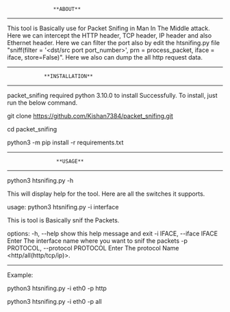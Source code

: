 
                   **ABOUT**
--------------------------------------------------------------------------------------------------------------------------------
This tool is Basically use for Packet Snifing in Man In The Middle attack. Here we can intercept the HTTP header, TCP header, IP header and also Ethernet header. Here we can filter the port also by edit the htsnifing.py file "sniff(filter = '<dst/src port port_number>', prn = process_packet, iface = iface, store=False)". Here we also can dump the all http request data.

--------------------------------------------------------------------------------------------------------------------------------
                **INSTALLATION**
--------------------------------------------------------------------------------------------------------------------------------
packet_snifing required python 3.10.0 to install Successfully. To install, just run the below command.

git clone https://github.com/Kishan7384/packet_snifing.git

cd packet_snifing

python3 -m pip install -r requirements.txt

-------------------------------------------------------------------------------------------------------------------------------
                    **USAGE**
-------------------------------------------------------------------------------------------------------------------------------

python3 htsnifing.py -h

This will display help for the tool. Here are all the switches it supports.

usage: python3 htsnifing.py -i interface

This is tool is Basically snif the Packets.

options:
  -h, --help            show this help message and exit
  -i IFACE, --iface IFACE            Enter The interface name where you want to snif the packets
  -p PROTOCOL, --protocol PROTOCOL   Enter The protocol Name <http/all(http/tcp/ip)>.
  
------------------------------------------------------------------------------------------------------------------------------

Example:

python3 htsnifing.py -i eth0 -p http

python3 htsnifing.py -i eth0 -p all
  
 
